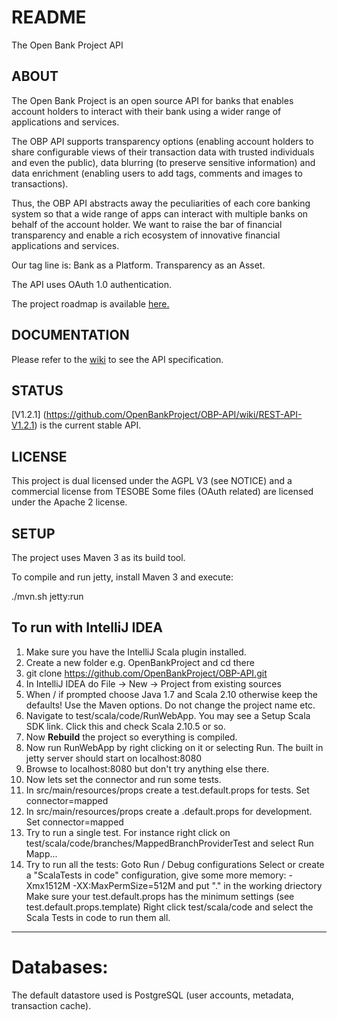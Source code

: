 # README

The Open Bank Project API

## ABOUT

The Open Bank Project is an open source API for banks that enables account holders to interact with their bank using a wider range of applications and services.

The OBP API supports transparency options (enabling account holders to share configurable views of their transaction data with trusted individuals and even the public), data blurring (to preserve sensitive information) and data enrichment (enabling users to add tags, comments and images to transactions).

Thus, the OBP API abstracts away the peculiarities of each core banking system so that a wide range of apps can interact with  multiple banks on behalf of the account holder. We want to raise the bar of financial transparency and enable a rich ecosystem of innovative financial applications and services.

Our tag line is: Bank as a Platform. Transparency as an Asset.

The API uses OAuth 1.0 authentication.

The project roadmap is available [here.](https://openbankproject.com/roadmap/)

## DOCUMENTATION 

Please refer to the [wiki](https://github.com/OpenBankProject/OBP-API/wiki) to see the API specification. 

## STATUS

[V1.2.1] (https://github.com/OpenBankProject/OBP-API/wiki/REST-API-V1.2.1) is the current stable API.

## LICENSE

This project is dual licensed under the AGPL V3 (see NOTICE) and a commercial license from TESOBE
Some files (OAuth related) are licensed under the Apache 2 license.

## SETUP

The project uses Maven 3 as its build tool.

To compile and run jetty, install Maven 3 and execute:

./mvn.sh jetty:run



## To run with IntelliJ IDEA

1) Make sure you have the IntelliJ Scala plugin installed.
2) Create a new folder e.g. OpenBankProject and cd there
3) git clone https://github.com/OpenBankProject/OBP-API.git
4) In IntelliJ IDEA do File -> New -> Project from existing sources
5) When / if prompted choose Java 1.7 and Scala 2.10 otherwise keep the defaults! Use the Maven options. Do not change the project name etc.
6) Navigate to test/scala/code/RunWebApp. You may see a Setup Scala SDK link. Click this and check Scala 2.10.5 or so.
7) Now **Rebuild** the project so everything is compiled.
8) Now run RunWebApp by right clicking on it or selecting Run. The built in jetty server should start on localhost:8080
9) Browse to localhost:8080 but don't try anything else there.
10) Now lets set the connector and run some tests.  
11) In src/main/resources/props create a test.default.props for tests. Set connector=mapped
12) In src/main/resources/props create a <yourloginname>.default.props for development. Set connector=mapped
13) Try to run a single test. For instance right click on test/scala/code/branches/MappedBranchProviderTest and select Run Mapp...
14) Try to run all the tests: 
    Goto Run / Debug configurations 
    Select or create  a "ScalaTests in code" configuration, give some more memory: -Xmx1512M -XX:MaxPermSize=512M and put "." in the working driectory 
    Make sure your test.default.props has the minimum settings (see test.default.props.template)
    Right click test/scala/code and select the Scala Tests in code to run them all.


----

# Databases:

The default datastore used is PostgreSQL (user accounts, metadata, transaction cache).

